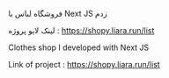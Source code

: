 فروشگاه لباس با Next JS زدم

لینک لایو پروژه : https://shopy.liara.run/list




Clothes shop I developed with Next JS

Link of project : https://shopy.liara.run/list
